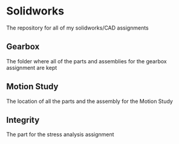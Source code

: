 # Solidworks
The repository for all of my solidworks/CAD assignments

## Gearbox
The folder where all of the parts and assemblies for the gearbox assignment are kept

## Motion Study
The location of all the parts and the assembly for the Motion Study

## Integrity
The part for the stress analysis assignment
